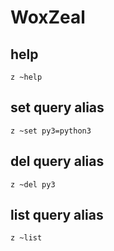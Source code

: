 # WoxZeal

## help

```
z ~help
```

## set query alias

```
z ~set py3=python3
```

## del query alias

```
z ~del py3
```

## list query alias

```
z ~list
```